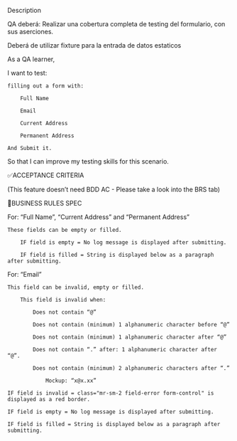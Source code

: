 Description

QA deberá: Realizar una cobertura completa de testing del formulario, con sus aserciones.

Deberá de utilizar fixture para la entrada de datos estaticos

As a QA learner,

I want to test:

    filling out a form with:

        Full Name

        Email

        Current Address

        Permanent Address

    And Submit it.

So that I can improve my testing skills for this scenario.

✅ACCEPTANCE CRITERIA

(This feature doesn’t need BDD AC - Please take a look into the BRS tab)

🚩BUSINESS RULES SPEC

For: “Full Name”, “Current Address” and “Permanent Address”

    These fields can be empty or filled.

        IF field is empty = No log message is displayed after submitting.

        IF field is filled = String is displayed below as a paragraph after submitting.

For: “Email”

    This field can be invalid, empty or filled.

        This field is invalid when:

            Does not contain “@”

            Does not contain (minimum) 1 alphanumeric character before “@”

            Does not contain (minimum) 1 alphanumeric character after “@”

            Does not contain “.” after: 1 alphanumeric character after “@”.

            Does not contain (minimum) 2 alphanumeric characters after “.”

                Mockup: “x@x.xx”

    IF field is invalid = class="mr-sm-2 field-error form-control" is displayed as a red border.

    IF field is empty = No log message is displayed after submitting.

    IF field is filled = String is displayed below as a paragraph after submitting.
